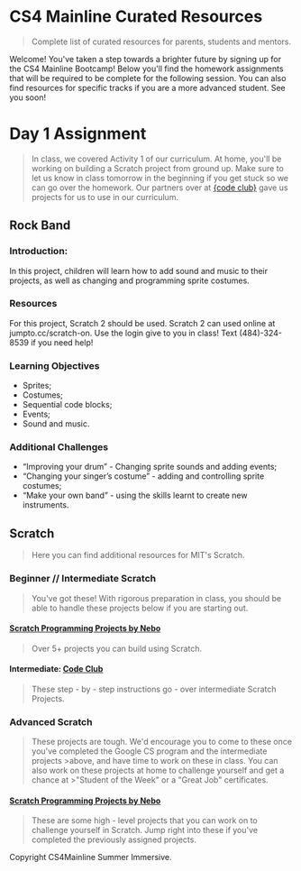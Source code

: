 # CS4 Mainline Curated Resources
> Complete list of curated resources for parents, students and mentors. 

Welcome! You've taken a step towards a brighter future by signing up for the CS4 Mainline Bootcamp! Below you'll find the homework assignments that will be required to be complete for the following session. You can also find resources for specific tracks if you are a more advanced student. See you soon!

# Day 1 Assignment 
> In class, we covered Activity 1 of our curriculum. At home, you'll be working on building a Scratch project from ground up. Make sure to let us know in class tomorrow in the beginning if you get stuck so we can go over the homework. 
Our partners over at [{code club}](http://projects.codeclubworld.org/index.html) gave us projects for us to use in our curriculum. 
## Rock Band
### Introduction:
In this project, children will learn how to add sound and music to their projects, as well as changing and
programming sprite costumes.
### Resources
For this project, Scratch 2 should be used. Scratch 2 can used online at jumpto.cc/scratch-on. Use the login give to you in class! Text (484)-324-8539 if you need help!
### Learning Objectives
* Sprites;
* Costumes;
* Sequential code blocks;
* Events;
* Sound and music.
### Additional Challenges
* “Improving your drum” - Changing sprite sounds and adding events;
* “Changing your singer’s costume” - adding and controlling sprite costumes;
* “Make your own band” - using the skills learnt to create new instruments.

## Scratch
> Here you can find additional resources for MIT's Scratch. 

### Beginner // Intermediate Scratch
> You've got these! With rigorous preparation in class, you should be able to handle these projects below if you are starting out. 

#### [Scratch Programming Projects by Nebo](http://nebomusic.net/advancedscratch.html)
> Over 5+ projects you can build using Scratch. 

#### Intermediate: [Code Club](http://projects.codeclubworld.org/en-GB/02_scratch_02/)
> These step - by - step instructions go - over intermediate Scratch Projects. 

### Advanced Scratch
> These projects are tough. We'd encourage you to come to these once you've completed the Google CS program and the intermediate projects >above, and have time to work on these in class. You can also work on these projects at home to challenge yourself and get a chance at >"Student of the Week" or a "Great Job" certificates. 

#### [Scratch Programming Projects by Nebo](http://nebomusic.net/advancedscratch.html)
> These are some high - level projects that you can work on to challenge yourself in Scratch.
Jump right into these if you've completed the previously assigned projects.

Copyright CS4Mainline Summer Immersive. 
